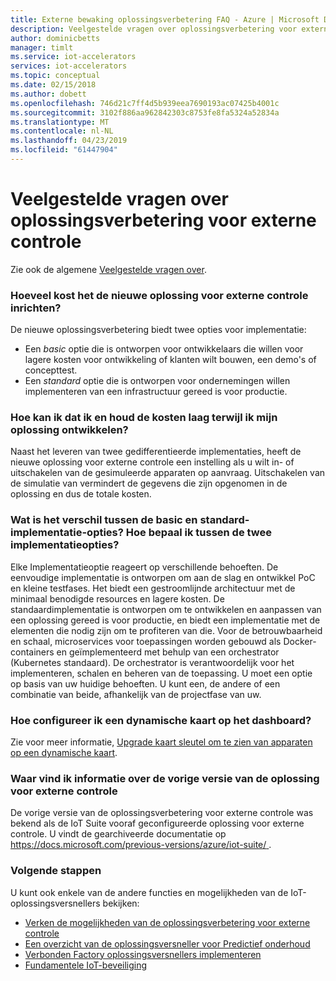 ```yaml
---
title: Externe bewaking oplossingsverbetering FAQ - Azure | Microsoft Docs
description: Veelgestelde vragen over oplossingsverbetering voor externe controle
author: dominicbetts
manager: timlt
ms.service: iot-accelerators
services: iot-accelerators
ms.topic: conceptual
ms.date: 02/15/2018
ms.author: dobett
ms.openlocfilehash: 746d21c7ff4d5b939eea7690193ac07425b4001c
ms.sourcegitcommit: 3102f886aa962842303c8753fe8fa5324a52834a
ms.translationtype: MT
ms.contentlocale: nl-NL
ms.lasthandoff: 04/23/2019
ms.locfileid: "61447904"
---
```

# <a name="frequently-asked-questions-for-remote-monitoring-solution-accelerator"></a>Veelgestelde vragen over oplossingsverbetering voor externe controle

Zie ook de algemene [Veelgestelde vragen over](iot-accelerators-faq.md).

### <a name="how-much-does-it-cost-to-provision-the-new-remote-monitoring-solution"></a>Hoeveel kost het de nieuwe oplossing voor externe controle inrichten?

De nieuwe oplossingsverbetering biedt twee opties voor implementatie:

* Een *basic* optie die is ontworpen voor ontwikkelaars die willen voor lagere kosten voor ontwikkeling of klanten wilt bouwen, een demo's of concepttest.
* Een *standard* optie die is ontworpen voor ondernemingen willen implementeren van een infrastructuur gereed is voor productie.

### <a name="how-can-i-ensure-i-keep-my-costs-down-while-i-develop-my-solution"></a>Hoe kan ik dat ik en houd de kosten laag terwijl ik mijn oplossing ontwikkelen?

Naast het leveren van twee gedifferentieerde implementaties, heeft de nieuwe oplossing voor externe controle een instelling als u wilt in- of uitschakelen van de gesimuleerde apparaten op aanvraag. Uitschakelen van de simulatie van vermindert de gegevens die zijn opgenomen in de oplossing en dus de totale kosten.

### <a name="what-is-the-difference-between-the-basic-and-standard-deployment-options-how-do-i-decide-between-the-two-deployment-options"></a>Wat is het verschil tussen de basic en standard-implementatie-opties? Hoe bepaal ik tussen de twee implementatieopties?

Elke Implementatieoptie reageert op verschillende behoeften. De eenvoudige implementatie is ontworpen om aan de slag en ontwikkel PoC en kleine testfases. Het biedt een gestroomlijnde architectuur met de minimaal benodigde resources en lagere kosten. De standaardimplementatie is ontworpen om te ontwikkelen en aanpassen van een oplossing gereed is voor productie, en biedt een implementatie met de elementen die nodig zijn om te profiteren van die. Voor de betrouwbaarheid en schaal, microservices voor toepassingen worden gebouwd als Docker-containers en geïmplementeerd met behulp van een orchestrator (Kubernetes standaard). De orchestrator is verantwoordelijk voor het implementeren, schalen en beheren van de toepassing. U moet een optie op basis van uw huidige behoeften. U kunt een, de andere of een combinatie van beide, afhankelijk van de projectfase van uw.

### <a name="how-do-i-configure-a-dynamic-map-on-the-dashboard"></a>Hoe configureer ik een dynamische kaart op het dashboard?

Zie voor meer informatie, [Upgrade kaart sleutel om te zien van apparaten op een dynamische kaart](https://github.com/Azure/azure-iot-pcs-remote-monitoring-dotnet/wiki/Developer-Reference-Guide#upgrade-map-key-to-see-devices-on-a-dynamic-map).

### <a name="where-can-i-find-information-about-the-previous-version-of-the-remote-monitoring-solution"></a>Waar vind ik informatie over de vorige versie van de oplossing voor externe controle

De vorige versie van de oplossingsverbetering voor externe controle was bekend als de IoT Suite vooraf geconfigureerde oplossing voor externe controle. U vindt de gearchiveerde documentatie op [ https://docs.microsoft.com/previous-versions/azure/iot-suite/ ](https://docs.microsoft.com/previous-versions/azure/iot-suite/).

### <a name="next-steps"></a>Volgende stappen

U kunt ook enkele van de andere functies en mogelijkheden van de IoT-oplossingsversnellers bekijken:

* [Verken de mogelijkheden van de oplossingsverbetering voor externe controle](quickstart-remote-monitoring-deploy.md)
* [Een overzicht van de oplossingsversneller voor Predictief onderhoud](iot-accelerators-predictive-overview.md)
* [Verbonden Factory oplossingsversnellers implementeren](quickstart-connected-factory-deploy.md)
* [Fundamentele IoT-beveiliging](/azure/iot-fundamentals/iot-security-ground-up)
